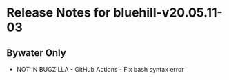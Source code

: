 
# Release Notes for bluehill-v20.05.11-03

## Bywater Only

- NOT IN BUGZILLA - GitHub Actions - Fix bash syntax error


